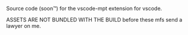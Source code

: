 Source code (soon™) for the vscode-mpt extension for vscode.

ASSETS ARE NOT BUNDLED WITH THE BUILD
before these mfs send a lawyer on me.
